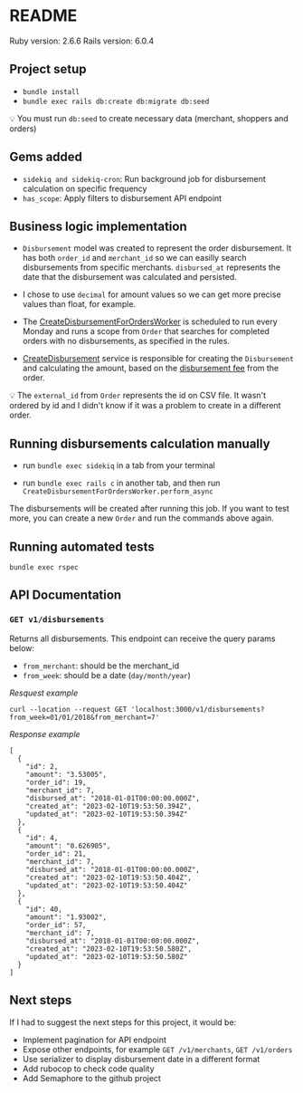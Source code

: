 # README

Ruby version: 2.6.6
Rails version: 6.0.4

## Project setup

- `bundle install`
- `bundle exec rails db:create db:migrate db:seed`

💡 You must run `db:seed` to create necessary data (merchant, shoppers and orders)

## Gems added

- `sidekiq and sidekiq-cron`: Run background job for disbursement calculation on specific frequency
- `has_scope`: Apply filters to disbursement API endpoint

## Business logic implementation

- `Disbursement` model was created to represent the order disbursement. It has both `order_id` and `merchant_id` so we can easilly search disbursements from specific merchants. `disbursed_at` represents the date that the disbursement was calculated and persisted.

- I chose to use `decimal` for amount values so we can get more precise values than float, for example.

- The [CreateDisbursementForOrdersWorker](https://github.com/ckarklis/sequra-test/blob/main/app/workers/create_disbursement_for_orders_worker.rb) is scheduled to run every Monday and runs a scope from `Order` that searches for completed orders with no disbursements, as specified in the rules.

- [CreateDisbursement](https://github.com/ckarklis/sequra-test/blob/main/app/services/create_disbursement.rb) service is responsible for creating the `Disbursement` and calculating the amount, based on the [disbursement fee](https://github.com/ckarklis/sequra-test/blob/main/app/models/order.rb#L8) from the order.

💡 The `external_id` from `Order` represents the id on CSV file. It wasn't ordered by id and I didn't know if it was a problem to create in a different order.

## Running disbursements calculation manually

- run `bundle exec sidekiq` in a tab from your terminal

- run `bundle exec rails c` in another tab, and then run `CreateDisbursementForOrdersWorker.perform_async`

The disbursements will be created after running this job. If you want to test more, you can create a new `Order` and run the commands above again.

## Running automated tests

`bundle exec rspec`

## API Documentation

### `GET v1/disbursements`

Returns all disbursements. This endpoint can receive the query params below:

- `from_merchant`: should be the merchant_id
- `from_week`: should be a date (`day/month/year`)

*Resquest example*

```
curl --location --request GET 'localhost:3000/v1/disbursements?from_week=01/01/2018&from_merchant=7'
```

*Response example*

```
[
  {
    "id": 2,
    "amount": "3.53005",
    "order_id": 19,
    "merchant_id": 7,
    "disbursed_at": "2018-01-01T00:00:00.000Z",
    "created_at": "2023-02-10T19:53:50.394Z",
    "updated_at": "2023-02-10T19:53:50.394Z"
  },
  {
    "id": 4,
    "amount": "0.626905",
    "order_id": 21,
    "merchant_id": 7,
    "disbursed_at": "2018-01-01T00:00:00.000Z",
    "created_at": "2023-02-10T19:53:50.404Z",
    "updated_at": "2023-02-10T19:53:50.404Z"
  },
  {
    "id": 40,
    "amount": "1.93002",
    "order_id": 57,
    "merchant_id": 7,
    "disbursed_at": "2018-01-01T00:00:00.000Z",
    "created_at": "2023-02-10T19:53:50.580Z",
    "updated_at": "2023-02-10T19:53:50.580Z"
  }
]
```

## Next steps

If I had to suggest the next steps for this project, it would be:

- Implement pagination for API endpoint
- Expose other endpoints, for example `GET /v1/merchants`, `GET /v1/orders`
- Use serializer to display disbursement date in a different format
- Add rubocop to check code quality
- Add Semaphore to the github project